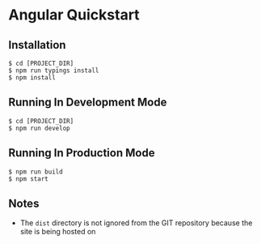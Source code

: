 # Angular Quickstart

## Installation

    $ cd [PROJECT_DIR]
    $ npm run typings install
    $ npm install
    
## Running In Development Mode

    $ cd [PROJECT_DIR]
    $ npm run develop
    
## Running In Production Mode

    $ npm run build
    $ npm start
    
## Notes

+ The `dist` directory is not ignored from the GIT repository because the site is being hosted on 